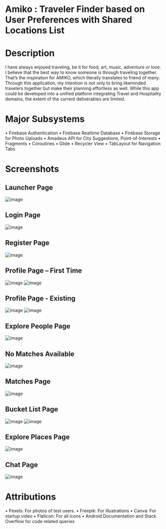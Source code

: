 # Amiko : Traveler Finder based on User Preferences with Shared Locations List

# Description

I have always enjoyed traveling, be it for food, art, music, adventure or
love. I believe that the best way to know someone is through traveling
together.
That’s the inspiration for AMIKO, which literally translates to friend of
many. Through this application, my intention is not only to bring likeminded
travelers together but make their planning effortless as well.
While this app could be developed into a unified platform integrating
Travel and Hospitality domains, the extent of the current deliverables
are limited.

# Major Subsystems
• Firebase Authentication
• Firebase Realtime Database
• Firebase Storage for Photo Uploads
• Amadeus API for City Suggestions, Point-of-Interests
• Fragments
• Coroutines
• Glide
• Recycler View
• TabLayout for Navigation Tabs

# Screenshots 

## Launcher Page
![image](https://github.com/yajushiSri/Amiko/assets/19670906/f2db1060-c9ab-437c-bf29-333e6dae84ef)

## Login Page
![image](https://github.com/yajushiSri/Amiko/assets/19670906/2ca5815a-1ff1-4ce2-bec5-9b857e30f7c4)

## Register Page
![image](https://github.com/yajushiSri/Amiko/assets/19670906/d0a7aaf0-a49f-47e5-ba05-7d0bfd2eeebb)

## Profile Page – First Time
![image](https://github.com/yajushiSri/Amiko/assets/19670906/c232364a-31ae-4bbc-9175-df712ffc7c98)
![image](https://github.com/yajushiSri/Amiko/assets/19670906/1ab1a1f2-dfe4-40b3-86bc-e5a1c4fe5563)

## Profile Page - Existing
![image](https://github.com/yajushiSri/Amiko/assets/19670906/e5c37017-bcea-4fc2-b3bf-95147b33e094)
![image](https://github.com/yajushiSri/Amiko/assets/19670906/08478d60-3d6b-4ee3-a5bc-9ac268e58f0a)

## Explore People Page
![image](https://github.com/yajushiSri/Amiko/assets/19670906/25b6537c-20df-4886-ab26-4b51fff6fa82)

## No Matches Available
![image](https://github.com/yajushiSri/Amiko/assets/19670906/c9de931a-65e6-4636-9939-df378c0f4736)

## Matches Page
![image](https://github.com/yajushiSri/Amiko/assets/19670906/64eff99a-1f1d-4886-a0a5-43fc74408984)

## Bucket List Page
![image](https://github.com/yajushiSri/Amiko/assets/19670906/9d939c15-3b38-4621-9132-533fc36a6c53)
![image](https://github.com/yajushiSri/Amiko/assets/19670906/2e14fd20-8114-4242-9ed0-2b481084fa07)

## Explore Places Page
![image](https://github.com/yajushiSri/Amiko/assets/19670906/32cc0a48-d3d5-4fd4-9339-126f0771d9d3)

## Chat Page
![image](https://github.com/yajushiSri/Amiko/assets/19670906/4c3f353e-bbf2-4484-a5d1-29eb90a5e353)


# Attributions
• Pexels: For photos of test users.
• Freepik: For illustrations
• Canva: For startup video
• Flaticon: For all icons
• Android Documentation and Stack Overflow for code related queries

